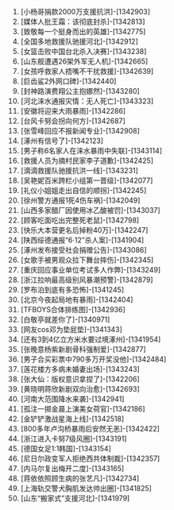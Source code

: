 
1. [小杨哥捐款2000万支援抗洪]-[1342903]
1. [媒体人批王霜：该彻底封杀]-[1342813]
1. [致敬每一个挺身而出的英雄]-[1342775]
1. [全国多地救援队驰援河北]-[1342912]
1. [女篮击败中国台北杀入决赛]-[1343238]
1. [山东舰遭遇26架外军无人机]-[1342665]
1. [女孩呼救家人捂嘴不干扰救援]-[1342639]
1. [巨齿鲨2外网口碑]-[1342440]
1. [封神路演费翔公主抱娜然]-[1343280]
1. [河北涞水通报灾情：无人死亡]-[1343323]
1. [安徽将迎来大雨暴雨]-[1342286]
1. [台风卡努会拐向何方]-[1342687]
1. [张雪峰回应不报新闻专业]-[1342908]
1. [涿州有信号了]-[1342123]
1. [男子称6名家人在涞水暴雨中失联]-[1343114]
1. [救援人员为摘村民家李子道歉]-[1342425]
1. [滴滴救援队驰援抗洪一线]-[1343231]
1. [吴艳妮百米跨栏小组第一晋级]-[1342077]
1. [礼仪小姐姐走出自信的顺拐]-[1342245]
1. [徐州警方通报1死4伤车祸]-[1342049]
1. [山西多家醋厂因使用冰乙酸被罚]-[1343037]
1. [顾客吃面吃出完整死老鼠]-[1342798]
1. [快乐大本营更名后掉粉40万]-[1342247]
1. [陕西绥德通报“6·12”杀人案]-[1341904]
1. [涿州发布接受社会捐赠公告]-[1343086]
1. [女歌手被男观众拉下舞台摔伤]-[1342345]
1. [重庆回应事业单位考试多人作弊]-[1343249]
1. [浙江拉响最高级别风暴潮预警]-[1342879]
1. [罗布泊到底有多恐怖]-[1341245]
1. [北京今夜起局地有暴雨]-[1342404]
1. [TFBOYS合体排练图]-[1342936]
1. [白敬亭就差你了]-[1340971]
1. [网友cos邓为垫屁垫]-[1341343]
1. [还有3到4亿立方米水要过境涿州]-[1341954]
1. [张晚意杨紫新剧骨科强制爱]-[1342877]
1. [男子合买彩票中790多万开奖没他]-[1342484]
1. [莲花楼方多病未婚妻出场]-[1343243]
1. [张大仙：版权意识拿捏了]-[1342206]
1. [黄晓明蒋欣新剧双向治愈]-[1342693]
1. [河南大范围降水来袭]-[1342941]
1. [孤注一掷金晨上演美女荷官]-[1342186]
1. [金铲铲激战星海上线]-[1342518]
1. [800多年卢沟桥暴雨后安然无恙]-[1342422]
1. [浙江进入卡努7级风圈]-[1343191]
1. [德国女足1:1韩国]-[1343154]
1. [尼日尔政变军人拒绝西共体制裁]-[1342357]
1. [内马尔复出梅开二度]-[1343165]
1. [蒋依依照顾生病的张艺凡]-[1342734]
1. [上海轨交警犬胸肌发达帅出圈]-[1341825]
1. [山东“搬家式”支援河北]-[1341979]